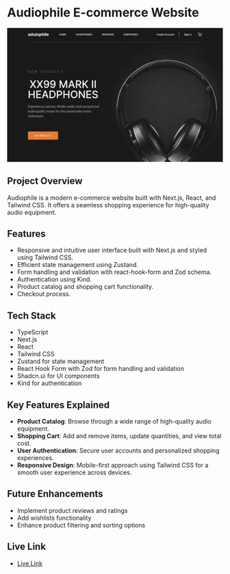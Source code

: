 # Audiophile E-commerce Website

<a href="https://audiophile-ecommerce-zg58.vercel.app" target="_blank">
  <img src="/public/assets/shared/audiophile.png" alt="Audiophile Preview">
</a>

## Project Overview

Audiophile is a modern e-commerce website built with Next.js, React, and Tailwind CSS. It offers a seamless shopping experience for high-quality audio equipment.

## Features

- Responsive and intuitive user interface built with Next.js and styled using Tailwind CSS.
- Efficient state management using Zustand.
- Form handling and validation with react-hook-form and Zod schema.
- Authentication using Kind.
- Product catalog and shopping cart functionality.
- Checkout process.

## Tech Stack

- TypeScript
- Next.js
- React
- Tailwind CSS
- Zustand for state management
- React Hook Form with Zod for form handling and validation
- Shadcn.ui for UI components
- Kind for authentication

## Key Features Explained

- **Product Catalog**: Browse through a wide range of high-quality audio equipment.
- **Shopping Cart**: Add and remove items, update quantities, and view total cost.
- **User Authentication**: Secure user accounts and personalized shopping experiences.
- **Responsive Design**: Mobile-first approach using Tailwind CSS for a smooth user experience across devices.

## Future Enhancements

- Implement product reviews and ratings
- Add wishlists functionality
- Enhance product filtering and sorting options

## Live Link

- <a href="https://audiophile-ecommerce-zg58.vercel.app" target="_blank">Live Link</a>
